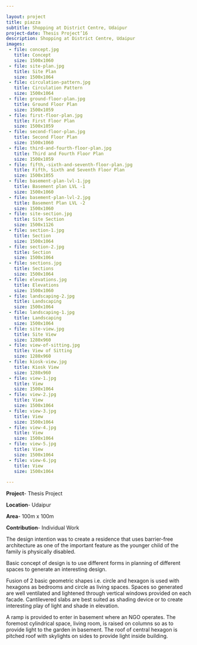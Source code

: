 ```yaml
---

layout: project
title: piazza
subtitle: Shopping at District Centre, Udaipur
project-date: Thesis Project’16
description: Shopping at District Centre, Udaipur
images:
 - file: concept.jpg
   title: Concept
   size: 1500x1060
 - file: site-plan.jpg
   title: Site Plan
   size: 1500x1064
 - file: circulation-pattern.jpg
   title: Circulation Pattern
   size: 1500x1064
 - file: ground-floor-plan.jpg
   title: Ground Floor Plan
   size: 1500x1059
 - file: first-floor-plan.jpg
   title: First Floor Plan
   size: 1500x1059
 - file: second-floor-plan.jpg
   title: Second Floor Plan
   size: 1500x1060
 - file: third-and-fourth-floor-plan.jpg
   title: Third and Fourth Floor Plan
   size: 1500x1059
 - file: fifth,-sixth-and-seventh-floor-plan.jpg
   title: Fifth, Sixth and Seventh Floor Plan
   size: 1500x1055
 - file: basement-plan-lvl-1.jpg
   title: Basement plan LVL -1
   size: 1500x1060
 - file: basement-plan-lvl-2.jpg
   title: Basement Plan LVL -2
   size: 1500x1060
 - file: site-section.jpg
   title: Site Section
   size: 1500x1126
 - file: section-1.jpg
   title: Section
   size: 1500x1064
 - file: section-2.jpg
   title: Section
   size: 1500x1064
 - file: sections.jpg
   title: Sections
   size: 1500x1064
 - file: elevations.jpg
   title: Elevations
   size: 1500x1060
 - file: landscaping-2.jpg
   title: Landscaping
   size: 1500x1064
 - file: landscaping-1.jpg
   title: Landscaping
   size: 1500x1064
 - file: site-view.jpg
   title: Site View
   size: 1280x960
 - file: view-of-sitting.jpg
   title: View of Sitting
   size: 1280x960
 - file: kiosk-view.jpg
   title: Kiosk View
   size: 1280x960
 - file: view-1.jpg
   title: View
   size: 1500x1064
 - file: view-2.jpg
   title: View
   size: 1500x1064
 - file: view-3.jpg
   title: View
   size: 1500x1064
 - file: view-4.jpg
   title: View
   size: 1500x1064
 - file: view-5.jpg
   title: View
   size: 1500x1064
 - file: view-6.jpg
   title: View
   size: 1500x1064
   
---
```


**Project**- Thesis Project

**Location**- Udaipur

**Area**- 100m x 100m 

**Contribution**- Individual Work

The design intention was to create a residence that uses barrier-free architecture as one of the important feature as the younger child of the family is physically disabled.

Basic concept of design is to use different forms in planning of different spaces to generate an interesting design.

Fusion of 2 basic geometric shapes i.e. circle and hexagon is used with hexagons as bedrooms and circle as living spaces. Spaces so generated are well ventilated and lightened through vertical windows provided on each facade. Cantilevered slabs are best suited as shading device or to create interesting play of light and shade in elevation.

A ramp is provided to enter in basement where an NGO operates. The foremost cylindrical space, living room, is raised on columns so as to provide light to the garden in basement. The roof of central hexagon is pitched roof with skylights on sides to provide light inside building.
